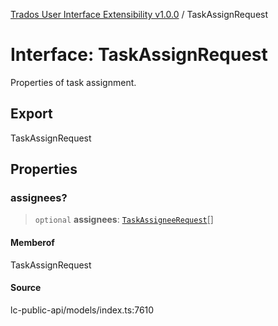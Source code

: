 [Trados User Interface Extensibility v1.0.0](../wiki/globals) / TaskAssignRequest

# Interface: TaskAssignRequest

Properties of task assignment.

## Export

TaskAssignRequest

## Properties

### assignees?

> `optional` **assignees**: [`TaskAssigneeRequest`](../wiki/Interface.TaskAssigneeRequest)[]

#### Memberof

TaskAssignRequest

#### Source

lc-public-api/models/index.ts:7610
